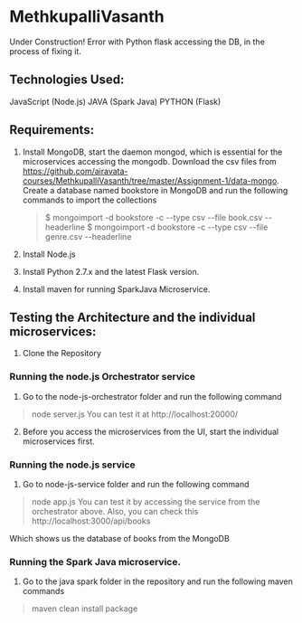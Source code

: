 # MethkupalliVasanth
 
Under Construction! Error with Python flask accessing the DB, in the process of fixing it.

## Technologies Used:

JavaScript (Node.js)
JAVA (Spark Java)
PYTHON (Flask)

## Requirements:

1. Install MongoDB, start the daemon mongod, which is essential for the microservices accessing the mongodb. Download the csv files from https://github.com/airavata-courses/MethkupalliVasanth/tree/master/Assignment-1/data-mongo. 
   Create a database named bookstore in MongoDB and run the following commands to import the collections
   > $ mongoimport -d bookstore -c  --type csv --file book.csv --headerline
   > $ mongoimport -d bookstore -c  --type csv --file genre.csv --headerline
 
2. Install Node.js
3. Install Python 2.7.x and the latest Flask version.
4. Install maven for running SparkJava Microservice.

## Testing the Architecture and the individual microservices:

1. Clone the Repository 

### Running the node.js Orchestrator service
1. Go to the node-js-orchestrator folder and run the following command
> node server.js
You can test it at http://localhost:20000/
2. Before you access the microservices from the UI, start the individual microservices first.

### Running the node.js service
1. Go to node-js-service folder and run the following command
> node app.js
You can test it by accessing the service from the orchestrator above.
Also, you can check this http://localhost:3000/api/books

Which shows us the database of books from the MongoDB

### Running the Spark Java microservice.

1. Go to the java spark folder in the repository and run the following maven commands
> maven clean install package


